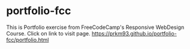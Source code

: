 # portfolio-fcc
This is Portfolio exercise from FreeCodeCamp's Responsive WebDesign Course. Click on link to visit page. https://prkm93.github.io/portfolio-fcc/portfolio.html
